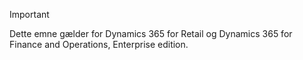 > [!IMPORTANT]
> Dette emne gælder for Dynamics 365 for Retail og Dynamics 365 for Finance and Operations, Enterprise edition.
